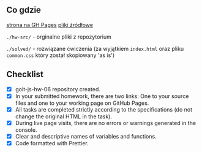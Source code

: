 ## Co gdzie

[strona na GH Pages](https://osmiornica.github.io/goit-js-hw-06/solved)
[pliki źródłowe](https://github.com/osmiornica/goit-js-hw-06/tree/master/solved)

`./hw-src/` - orginalne pliki z repozytorium

`./solved/` - rozwiązane ćwiczenia (za wyjątkiem `index.html` oraz pliku `common.css`  który został skopiowany 'as is')

## Checklist

- [x] goit-js-hw-06 repository created.
- [x] In your submitted homework, there are two links: One to your source files and one to your working page on GitHub Pages.
- [x] All tasks are completed strictly according to the specifications (do not change the original HTML in the task).
- [x] During live page visits, there are no errors or warnings generated in the console.
- [x] Clear and descriptive names of variables and functions.
- [x] Code formatted with Prettier.